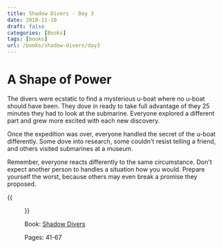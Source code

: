 ```yaml
---
title: Shadow Divers - Day 3
date: 2018-11-10
draft: false
categories: [Books]
tags: [books]
url: /books/shadow-divers/day3
---
```


# A Shape of Power

The divers were ecstatic to find a mysterious u-boat where no u-boat should have been. They dove in ready to take full advantage of they 25 minutes they had to look at the submarine. Everyone explored a different part and grew more excited with each new discovery.

Once the expedition was over, everyone handled the secret of the u-boat differently. Some dove into research, some couldn't resist telling a friend, and others visited submarines at a museum.

Remember, everyone reacts differently to the same circumstance. Don't expect another person to handles a situation how you would. Prepare yourself the worst, because others may even break a promise they proposed.

{{<figure src="/img/shadow-divers.jpeg" alt="Shadow Divers" link="https://amzn.to/2JIUG0h">}}

Book: [Shadow Divers](https://amzn.to/2JIUG0h)

Pages: 41-67

